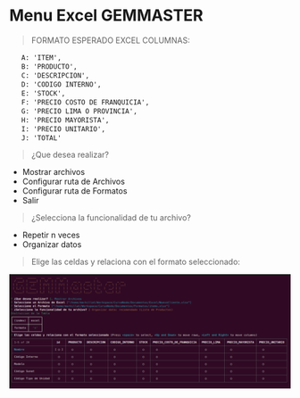<h1>Menu Excel GEMMASTER</h1>

> FORMATO ESPERADO EXCEL COLUMNAS:

 ````
    A: 'ITEM',
    B: 'PRODUCTO',
    C: 'DESCRIPCION',
    D: 'CODIGO INTERNO',
    E: 'STOCK',
    F: 'PRECIO COSTO DE FRANQUICIA',
    G: 'PRECIO LIMA O PROVINCIA',
    H: 'PRECIO MAYORISTA',
    I: 'PRECIO UNITARIO',
    J: 'TOTAL'
 ````

> ¿Que desea realizar?

- Mostrar archivos
- Configurar ruta de Archivos
- Configurar ruta de Formatos
- Salir

> ¿Selecciona la funcionalidad de tu archivo?

- Repetir n veces
- Organizar datos

> Elige las celdas y relaciona con el formato seleccionado:


![Alt Text](https://github.com/Markillat/Imagenes/blob/main/Captura%20desde%202022-10-22%2000-09-39.png?raw=true)
